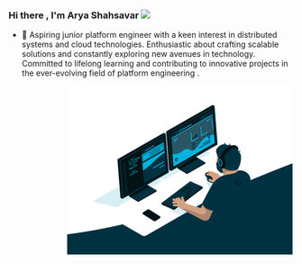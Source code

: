 ### Hi there , I'm Arya Shahsavar <img src="https://media.giphy.com/media/hvRJCLFzcasrR4ia7z/giphy.gif" width="28">
- 🔭 Aspiring junior platform engineer with a keen interest in distributed systems and cloud technologies. Enthusiastic about
crafting scalable solutions and constantly exploring new avenues in technology. Committed to lifelong learning and
contributing to innovative projects in the ever-evolving field of platform engineering .

<p align="right">
 <img src="./assets/coding.gif" width=400>
</p>

